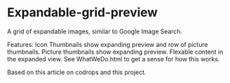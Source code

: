 # Expandable-grid-preview
A grid of expandable images, similar to Google Image Search.

Features:
Icon Thumbnails show expanding preview and row of picture thumbnails.
Picture thumbnails show expanding preview.
Flexable content in the expanded view.
See WhatWeDo.html to get a sense for how this works.

Based on this article on codrops and this project.
